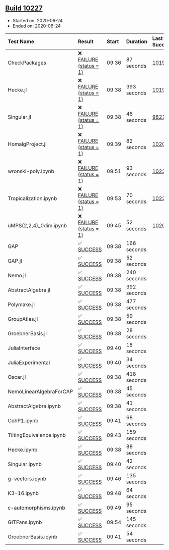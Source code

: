 ## [Build 10227](https://oscarci.mathematik.uni-kl.de/job/oscar/10227/)

* Started on: 2020-06-24
* Ended on: 2020-06-24

| Test Name    | Result | Start | Duration | Last Success | First Failure |
|:-------------|:-------|:------|:---------|:-------------|:--------------|
| CheckPackages | ❌ [FAILURE (status = 1)](https://oscarci.mathematik.uni-kl.de/job/oscar/10227/artifact/logs/build-10227/CheckPackages.log) | 09:36 | 87 seconds | [10197](https://oscarci.mathematik.uni-kl.de/job/oscar/10197/) | [10198](https://oscarci.mathematik.uni-kl.de/job/oscar/10198/) |
| Hecke.jl | ❌ [FAILURE (status = 1)](https://oscarci.mathematik.uni-kl.de/job/oscar/10227/artifact/logs/build-10227/Hecke.jl.log) | 09:38 | 393 seconds | [10197](https://oscarci.mathematik.uni-kl.de/job/oscar/10197/) | [10198](https://oscarci.mathematik.uni-kl.de/job/oscar/10198/) |
| Singular.jl | ❌ [FAILURE (status = 1)](https://oscarci.mathematik.uni-kl.de/job/oscar/10227/artifact/logs/build-10227/Singular.jl.log) | 09:38 | 46 seconds | [9821](https://oscarci.mathematik.uni-kl.de/job/oscar/9821/) | [9822](https://oscarci.mathematik.uni-kl.de/job/oscar/9822/) |
| HomalgProject.jl | ❌ [FAILURE (status = 1)](https://oscarci.mathematik.uni-kl.de/job/oscar/10227/artifact/logs/build-10227/HomalgProject.jl.log) | 09:39 | 82 seconds | [10209](https://oscarci.mathematik.uni-kl.de/job/oscar/10209/) | [10210](https://oscarci.mathematik.uni-kl.de/job/oscar/10210/) |
| wronski-poly.ipynb | ❌ [FAILURE (status = 1)](https://oscarci.mathematik.uni-kl.de/job/oscar/10227/artifact/logs/build-10227/wronski-poly.ipynb.log) | 09:51 | 93 seconds | [10220](https://oscarci.mathematik.uni-kl.de/job/oscar/10220/) | [10221](https://oscarci.mathematik.uni-kl.de/job/oscar/10221/) |
| Tropicalization.ipynb | ❌ [FAILURE (status = 1)](https://oscarci.mathematik.uni-kl.de/job/oscar/10227/artifact/logs/build-10227/Tropicalization.ipynb.log) | 09:53 | 70 seconds | [10225](https://oscarci.mathematik.uni-kl.de/job/oscar/10225/) | [10226](https://oscarci.mathematik.uni-kl.de/job/oscar/10226/) |
| uMPS(2,2,4)_0dim.ipynb | ❌ [FAILURE (status = 1)](https://oscarci.mathematik.uni-kl.de/job/oscar/10227/artifact/logs/build-10227/uMPS-2-2-4-_0dim.ipynb.log) | 09:45 | 52 seconds | [10209](https://oscarci.mathematik.uni-kl.de/job/oscar/10209/) | [10210](https://oscarci.mathematik.uni-kl.de/job/oscar/10210/) |
| GAP | ✅ [SUCCESS](https://oscarci.mathematik.uni-kl.de/job/oscar/10227/artifact/logs/build-10227/GAP.log) | 09:38 | 166 seconds |  |  |
| GAP.jl | ✅ [SUCCESS](https://oscarci.mathematik.uni-kl.de/job/oscar/10227/artifact/logs/build-10227/GAP.jl.log) | 09:38 | 52 seconds |  |  |
| Nemo.jl | ✅ [SUCCESS](https://oscarci.mathematik.uni-kl.de/job/oscar/10227/artifact/logs/build-10227/Nemo.jl.log) | 09:38 | 240 seconds |  |  |
| AbstractAlgebra.jl | ✅ [SUCCESS](https://oscarci.mathematik.uni-kl.de/job/oscar/10227/artifact/logs/build-10227/AbstractAlgebra.jl.log) | 09:38 | 392 seconds |  |  |
| Polymake.jl | ✅ [SUCCESS](https://oscarci.mathematik.uni-kl.de/job/oscar/10227/artifact/logs/build-10227/Polymake.jl.log) | 09:38 | 477 seconds |  |  |
| GroupAtlas.jl | ✅ [SUCCESS](https://oscarci.mathematik.uni-kl.de/job/oscar/10227/artifact/logs/build-10227/GroupAtlas.jl.log) | 09:38 | 59 seconds |  |  |
| GroebnerBasis.jl | ✅ [SUCCESS](https://oscarci.mathematik.uni-kl.de/job/oscar/10227/artifact/logs/build-10227/GroebnerBasis.jl.log) | 09:38 | 28 seconds |  |  |
| JuliaInterface | ✅ [SUCCESS](https://oscarci.mathematik.uni-kl.de/job/oscar/10227/artifact/logs/build-10227/JuliaInterface.log) | 09:40 | 18 seconds |  |  |
| JuliaExperimental | ✅ [SUCCESS](https://oscarci.mathematik.uni-kl.de/job/oscar/10227/artifact/logs/build-10227/JuliaExperimental.log) | 09:40 | 34 seconds |  |  |
| Oscar.jl | ✅ [SUCCESS](https://oscarci.mathematik.uni-kl.de/job/oscar/10227/artifact/logs/build-10227/Oscar.jl.log) | 09:38 | 418 seconds |  |  |
| NemoLinearAlgebraForCAP | ✅ [SUCCESS](https://oscarci.mathematik.uni-kl.de/job/oscar/10227/artifact/logs/build-10227/NemoLinearAlgebraForCAP.log) | 09:38 | 45 seconds |  |  |
| AbstractAlgebra.ipynb | ✅ [SUCCESS](https://oscarci.mathematik.uni-kl.de/job/oscar/10227/artifact/logs/build-10227/AbstractAlgebra.ipynb.log) | 09:38 | 41 seconds |  |  |
| CohP1.ipynb | ✅ [SUCCESS](https://oscarci.mathematik.uni-kl.de/job/oscar/10227/artifact/logs/build-10227/CohP1.ipynb.log) | 09:41 | 68 seconds |  |  |
| TiltingEquivalence.ipynb | ✅ [SUCCESS](https://oscarci.mathematik.uni-kl.de/job/oscar/10227/artifact/logs/build-10227/TiltingEquivalence.ipynb.log) | 09:43 | 159 seconds |  |  |
| Hecke.ipynb | ✅ [SUCCESS](https://oscarci.mathematik.uni-kl.de/job/oscar/10227/artifact/logs/build-10227/Hecke.ipynb.log) | 09:38 | 88 seconds |  |  |
| Singular.ipynb | ✅ [SUCCESS](https://oscarci.mathematik.uni-kl.de/job/oscar/10227/artifact/logs/build-10227/Singular.ipynb.log) | 09:40 | 42 seconds |  |  |
| g-vectors.ipynb | ✅ [SUCCESS](https://oscarci.mathematik.uni-kl.de/job/oscar/10227/artifact/logs/build-10227/g-vectors.ipynb.log) | 09:46 | 135 seconds |  |  |
| K3-16.ipynb | ✅ [SUCCESS](https://oscarci.mathematik.uni-kl.de/job/oscar/10227/artifact/logs/build-10227/K3-16.ipynb.log) | 09:48 | 64 seconds |  |  |
| c-automorphisms.ipynb | ✅ [SUCCESS](https://oscarci.mathematik.uni-kl.de/job/oscar/10227/artifact/logs/build-10227/c-automorphisms.ipynb.log) | 09:49 | 95 seconds |  |  |
| GITFans.ipynb | ✅ [SUCCESS](https://oscarci.mathematik.uni-kl.de/job/oscar/10227/artifact/logs/build-10227/GITFans.ipynb.log) | 09:54 | 145 seconds |  |  |
| GroebnerBasis.ipynb | ✅ [SUCCESS](https://oscarci.mathematik.uni-kl.de/job/oscar/10227/artifact/logs/build-10227/GroebnerBasis.ipynb.log) | 09:41 | 54 seconds |  |  |
